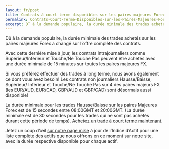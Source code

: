 ```yaml
---
layout: fr/post 
title: Contrats à court terme disponibles sur les paires majeures Forex
permalink: Contrats-Court-Terme-Disponibles-sur-les-Paires-Majeures-Forex
excerpt: D˚ à la demande populaire, la durée minimale des trades achetés sur les paires majeures Forex a changé sur líoffre compléte des contrats.
---
```


Dû à la demande populaire, la durée minimale des trades achetés sur les paires majeures Forex a changé sur l’offre complète des contrats.

Avec cette dernière mise à jour, les contrats Intrajournaliers comme Supérieur/Inférieur et Touche/Ne Touche Pas peuvent être achetés avec une durée 
minimale de 15 minutes sur toutes les paires majeures FX.

Si vous préférez effectuer des trades à long terme, nous avons également ce dont vous avez besoin! Les contrats non journaliers Hausse/Baisse, Supérieur/
Inférieur et Touche/Ne Touche Pas sur 4 des paires majeurs FX (les EUR/AUD, EUR/CAD, GBP/AUD et GBP/CAD) sont désormais aussi disponible!

La durée minimale pour les trades Hausse/Baisse sur les paires Majeures Forex est de 15 secondes entre 08:00GMT et 20:00GMT. (La durée minimale est de 30 secondes pour les trades qui ne sont pas achetés durant cette période de temps). [Achetez un trade à court terme maintenant](https://www.binary.com/c/trade.cgi?market=forex&time=30s&form_name=risefall&expiry_&amount_&H=S0P&currency=USD&underlying_symbol=frxEURJPY&amount=100&date_&&l=FR&utm_medium=social&utm_source=blog&utm_content=whatsnew).

Jetez un coup d’œil [sur notre page mise](https://www.binary.com/c/asset_index.cgi?l=FR&utm_medium=social&utm_source=blog&utm_content=whatsnew) à jour de l’Indice d’Actif pour une liste complète des actifs que nous offrons en ce moment sur notre site, avec la durée respective disponible pour chaque actif.